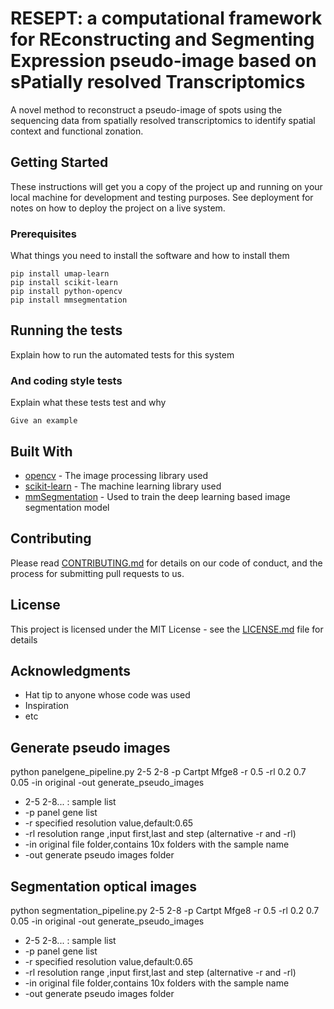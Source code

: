 # RESEPT: a computational framework for REconstructing and Segmenting Expression pseudo-image based on sPatially resolved Transcriptomics
 
A novel method to reconstruct a pseudo-image of spots using the sequencing data from spatially resolved transcriptomics to identify spatial context and functional zonation.
 
## Getting Started
 
These instructions will get you a copy of the project up and running on your local machine for development and testing purposes. See deployment for notes on how to deploy the project on a live system.
 
### Prerequisites
 
What things you need to install the software and how to install them
 
```
pip install umap-learn
pip install scikit-learn
pip install python-opencv
pip install mmsegmentation
```
 
## Running the tests
 
Explain how to run the automated tests for this system
 
### And coding style tests
 
Explain what these tests test and why
 
```
Give an example
```
 
## Built With
 
* [opencv](https://opencv.org/) - The image processing library used
* [scikit-learn](https://scikit-learn.org/stable/) - The machine learning library used
* [mmSegmentation](https://github.com/open-mmlab/mmsegmentation) - Used to train the deep learning based image segmentation model
 
## Contributing
 
Please read [CONTRIBUTING.md](https://gist.github.com/PurpleBooth/b24679402957c63ec426) for details on our code of conduct, and the process for submitting pull requests to us.
  
## License
 
This project is licensed under the MIT License - see the [LICENSE.md](LICENSE.md) file for details
 
## Acknowledgments
 
* Hat tip to anyone whose code was used
* Inspiration
* etc

## Generate pseudo images 
python  panelgene_pipeline.py 2-5 2-8 -p Cartpt Mfge8 -r 0.5 -rl 0.2 0.7 0.05 -in original -out generate_pseudo_images

* 2-5 2-8... : sample list
* -p panel gene list
* -r specified resolution value,default:0.65
* -rl resolution range ,input first,last and step (alternative -r and -rl)
* -in original file folder,contains 10x folders with the sample name
* -out generate pseudo images folder

## Segmentation optical images 
python  segmentation_pipeline.py 2-5 2-8 -p Cartpt Mfge8 -r 0.5 -rl 0.2 0.7 0.05 -in original -out generate_pseudo_images

* 2-5 2-8... : sample list
* -p panel gene list
* -r specified resolution value,default:0.65
* -rl resolution range ,input first,last and step (alternative -r and -rl)
* -in original file folder,contains 10x folders with the sample name
* -out generate pseudo images folder
